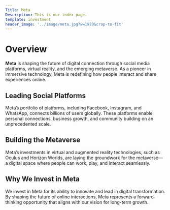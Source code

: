 ```yaml
---
Title: Meta
Description: This is our index page.
template: investment
header_image: '../image/meta.jpg?w=1920&crop-to-fit'
---
```


# Overview

**Meta** is shaping the future of digital connection through social media platforms, virtual reality, and the emerging metaverse. As a pioneer in immersive technology, Meta is redefining how people interact and share experiences online.

## Leading Social Platforms

Meta’s portfolio of platforms, including Facebook, Instagram, and WhatsApp, connects billions of users globally. These platforms enable personal connections, business growth, and community building on an unprecedented scale.

## Building the Metaverse

Meta’s investments in virtual and augmented reality technologies, such as Oculus and Horizon Worlds, are laying the groundwork for the metaverse—a digital space where people can work, play, and interact seamlessly.

## Why We Invest in Meta

We invest in Meta for its ability to innovate and lead in digital transformation. By shaping the future of online interactions, Meta represents a forward-thinking opportunity that aligns with our vision for long-term growth.